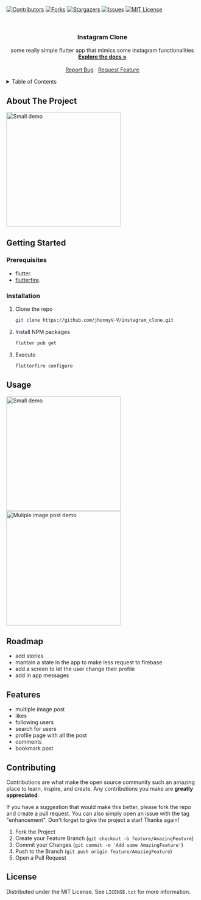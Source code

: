 <!--
*** Thanks for checking out the Best-README-Template. If you have a suggestion
*** that would make this better, please fork the repo and create a pull request
*** or simply open an issue with the tag "enhancement".
*** Don't forget to give the project a star!
*** Thanks again! Now go create something AMAZING! :D
-->



<!-- PROJECT SHIELDS -->
<!--
*** I'm using markdown "reference style" links for readability.
*** Reference links are enclosed in brackets [ ] instead of parentheses ( ).
*** See the bottom of this document for the declaration of the reference variables
*** for contributors-url, forks-url, etc. This is an optional, concise syntax you may use.
*** https://www.markdownguide.org/basic-syntax/#reference-style-links
-->
[![Contributors][contributors-shield]][contributors-url]
[![Forks][forks-shield]][forks-url]
[![Stargazers][stars-shield]][stars-url]
[![Issues][issues-shield]][issues-url]
[![MIT License][license-shield]][license-url]



<!-- PROJECT LOGO -->
<br />
<div align="center">
<h3 align="center">Instagram Clone</h3>

  <p align="center">
    some really simple flutter app that mimics some instagram functionalities
    <br />
    <a href="https://github.com/jhonnyV-V/instagram_clone"><strong>Explore the docs »</strong></a>
    <br />
    <br />
    <a href="https://github.com/jhonnyV-V/instagram_clone/issues">Report Bug</a>
    ·
    <a href="https://github.com/jhonnyV-V/instagram_clone/issues">Request Feature</a>
  </p>
</div>



<!-- TABLE OF CONTENTS -->
<details>
  <summary>Table of Contents</summary>
  <ol>
    <li>
      <a href="#about-the-project">About The Project</a>
      <ul>
        <li><a href="#built-with">Built With</a></li>
      </ul>
    </li>
    <li>
      <a href="#getting-started">Getting Started</a>
      <ul>
        <li><a href="#prerequisites">Prerequisites</a></li>
        <li><a href="#installation">Installation</a></li>
      </ul>
    </li>
    <li><a href="#usage">Usage</a></li>
    <li><a href="#roadmap">Roadmap</a></li>
    <li><a href="#contributing">Contributing</a></li>
    <li><a href="#license">License</a></li>
  </ol>
</details>



<!-- ABOUT THE PROJECT -->
## About The Project

<image src="assets/Screenshot.png" alt="Small demo" width=300>


<!-- GETTING STARTED -->
## Getting Started

### Prerequisites

- flutter.
- [flutterfire](https://firebase.google.com/docs/flutter/setup?hl=es-419&platform=android#install-cli-tools).

### Installation

1. Clone the repo
   ```sh
   git clone https://github.com/jhonnyV-V/instagram_clone.git
   ```
3. Install NPM packages
   ```sh
   flutter pub get
   ```
4. Execute
   ```sh
   flutterfire configure
   ```




<!-- USAGE EXAMPLES -->
## Usage
<image src="assets/instagram_clone.gif" alt="Small demo" width=300>
<image src="assets/post_with_multiple_images.gif" alt="Muliple image post demo" width=300>

<!-- ROADMAP -->
## Roadmap

- add stories
- mantain a state in the app to make less request to firebase
- add a screen to let the user change their profile
- add in app messages

## Features

- multiple image post
- likes
- following users
- search for users
- profile page with all the post
- comments
- bookmark post

<!-- CONTRIBUTING -->
## Contributing

Contributions are what make the open source community such an amazing place to learn, inspire, and create. Any contributions you make are **greatly appreciated**.

If you have a suggestion that would make this better, please fork the repo and create a pull request. You can also simply open an issue with the tag "enhancement".
Don't forget to give the project a star! Thanks again!

1. Fork the Project
2. Create your Feature Branch (`git checkout -b feature/AmazingFeature`)
3. Commit your Changes (`git commit -m 'Add some AmazingFeature'`)
4. Push to the Branch (`git push origin feature/AmazingFeature`)
5. Open a Pull Request


<!-- LICENSE -->
## License

Distributed under the MIT License. See `LICENSE.txt` for more information.

<!-- MARKDOWN LINKS & IMAGES -->
<!-- https://www.markdownguide.org/basic-syntax/#reference-style-links -->
[contributors-shield]: https://img.shields.io/github/contributors/jhonnyV-V/instagram_clone.svg?style=for-the-badge
[contributors-url]: https://github.com/jhonnyV-V/instagram_clone/graphs/contributors
[forks-shield]: https://img.shields.io/github/forks/jhonnyV-V/instagram_clone.svg?style=for-the-badge
[forks-url]: https://github.com/jhonnyV-V/instagram_clone/network/members
[stars-shield]: https://img.shields.io/github/stars/jhonnyV-V/instagram_clone.svg?style=for-the-badge
[stars-url]: https://github.com/jhonnyV-V/instagram_clone/stargazers
[issues-shield]: https://img.shields.io/github/issues/jhonnyV-V/instagram_clone.svg?style=for-the-badge
[issues-url]: https://github.com/jhonnyV-V/instagram_clone/issues
[license-shield]: https://img.shields.io/github/license/jhonnyV-V/instagram_clone.svg?style=for-the-badge
[license-url]: https://github.com/jhonnyV-V/instagram_clone/blob/master/LICENSE.txt
